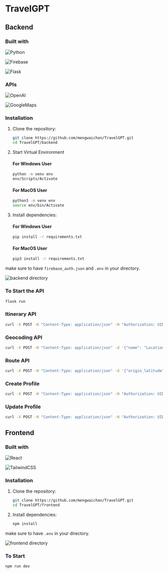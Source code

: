 # TravelGPT
## Backend
### Built with

![Python](https://img.shields.io/badge/python-3670A0?style=for-the-badge&logo=python&logoColor=ffdd54)

![Firebase](https://img.shields.io/badge/Firebase-039BE5?style=for-the-badge&logo=Firebase&logoColor=white)

![Flask](https://img.shields.io/badge/flask-%23000.svg?style=for-the-badge&logo=flask&logoColor=white)

### APIs

![OpenAI](https://img.shields.io/badge/OpenAI-412991.svg?style=for-the-badge&logo=OpenAI&logoColor=white)

![GoogleMaps](https://img.shields.io/badge/Google%20Maps-4285F4.svg?style=for-the-badge&logo=Google-Maps&logoColor=white)

### Installation
1. Clone the repository:

    ```bash
    git clone https://github.com/mengwaichan/TravelGPT.git
    cd TravelGPT/backend
    ```

2. Start Virtual Environment 
    #### For Windows User
    ```bash
    python -m venv env
    env/Scripts/Activate
    ```
    #### For MacOS User
    ```bash
    python3 -m venv env
    source env/bin/Activate
    ```
3. Install dependencies:
    #### For Windows User
    ```bash
    pip install -r requirements.txt
    ```
    #### For MacOS User
    ```bash
    pip3 install -r requirements.txt
    ```

make sure to have `firebase_auth.json` and `.env` in your directory.

![backend directory](https://github.com/mengwaichan/TravelGPT/assets/20369540/601a8735-3d0d-4f66-8c0a-66359b97a721)



### To Start the API

```bash
flask run
```
### Itinerary API

```bash
curl -X POST -H "Content-Type: application/json" -H "Authorization: UID" -d '{"city":"CityName","duration":5}' http://127.0.0.1:5000/itinerary
```

### Geocoding API 

```bash
curl -X POST -H "Content-Type: application/json" -d '{"name": "LocationName"}' http://127.0.0.1:5000/geocoding
```

### Route API
```bash
curl -X POST -H "Content-Type: application/json" -d '{"origin_latitude": float, "origin_longitude": float, "destination_latitude": float, "destination_longitude": float, "transport": "walk"}' http://127.0.0.1:5000/route
```

### Create Profile 
```bash
curl -X POST -H "Content-Type: application/json" -H "Authorization: UID" -d '{"email": "Email", "first_name":"FirstName","last_name": "LastName", "dob": "Day of Birth"}' http://127.0.0.1:5000/profile/create_profile
```

### Update Profile 
```bash
curl -X POST -H "Content-Type: application/json" -H "Authorization: UID" -d '{"email": "Email", "first_name":"FirstName","last_name": "LastName", "dob": "Day of Birth"}' http://127.0.0.1:5000/profile/update_profile
```

## Frontend
### Built with
![React](https://img.shields.io/badge/react-%2320232a.svg?style=for-the-badge&logo=react&logoColor=%2361DAFB)

![TailwindCSS](https://img.shields.io/badge/tailwindcss-%2338B2AC.svg?style=for-the-badge&logo=tailwind-css&logoColor=white)

### Installation

1. Clone the repository:

    ```bash
    git clone https://github.com/mengwaichan/TravelGPT.git
    cd TravelGPT/frontend
    ```

2. Install dependencies:

    ```bash
    npm install
    ```
make sure to have `.env` in your directory.

![frontend directory](https://github.com/mengwaichan/TravelGPT/assets/20369540/636e0068-f5ca-4c9a-beb5-20db45b66ca8)


### To Start 

```bash     
npm run dev
```
